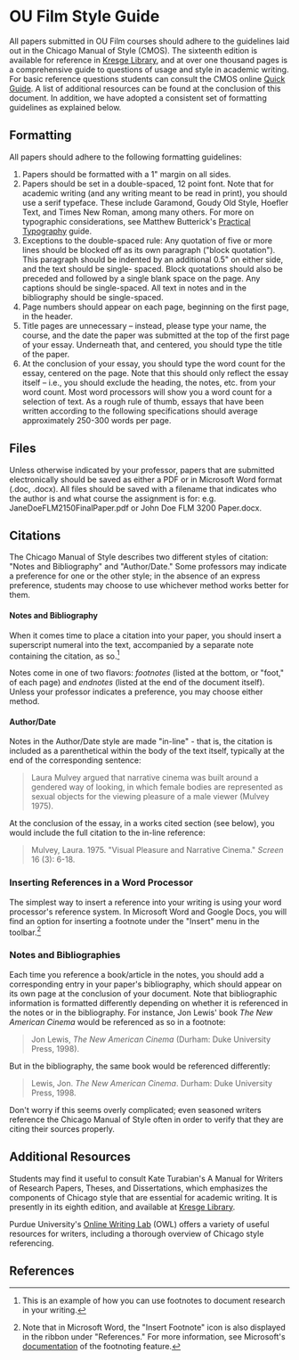 # OU Film Style Guide

All papers submitted in OU Film courses should adhere to the guidelines laid out in the Chicago Manual of Style (CMOS). The sixteenth edition is available for reference in [Kresge Library](https://libcat.oakland.edu/vwebv/holdingsInfo?bibId=1349808), and at over one thousand pages is a comprehensive guide to questions of usage and style in academic writing. For basic reference questions students can consult the CMOS online [Quick Guide](http://www.chicagomanualofstyle.org/toolscitationguide.html). A list of additional resources can be found at the conclusion of this document.
In addition, we have adopted a consistent set of formatting guidelines as explained below.

## Formatting
All papers should adhere to the following formatting guidelines:
1. Papers should be formatted with a 1" margin on all sides.
2. Papers should be set in a double-spaced, 12 point font.
Note that for academic writing (and any writing meant to be read in print), you should use a serif typeface. These include Garamond, Goudy Old Style, Hoefler Text, and Times New Roman, among many others. For more on typographic considerations, see Matthew Butterick's [Practical Typography](http://practicaltypography.com/system-fonts.html) guide.
3. Exceptions to the double-spaced rule:
Any quotation of five or more lines should be blocked off as its own paragraph ("block quotation"). This paragraph should be indented by an additional 0.5" on either side, and the text should be single- spaced. Block quotations should also be preceded and followed by a single blank space on the page. Any captions should be single-spaced.
All text in notes and in the bibliography should be single-spaced.
4. Page numbers should appear on each page, beginning on the first page, in the header.
5. Title pages are unnecessary – instead, please type your name, the course, and the date the paper was
submitted at the top of the first page of your essay. Underneath that, and centered, you should type the title of
the paper.
6. At the conclusion of your essay, you should type the word count for the essay, centered on the page. Note
that this should only reflect the essay itself – i.e., you should exclude the heading, the notes, etc. from your word count. Most word processors will show you a word count for a selection of text. As a rough rule of thumb, essays that have been written according to the following specifications should average approximately 250-300 words per page.
## Files
Unless otherwise indicated by your professor, papers that are submitted electronically should be saved as either a PDF or in Microsoft Word format (.doc, .docx). All files should be saved with a filename that indicates who the author is and what course the assignment is for: e.g. JaneDoeFLM2150FinalPaper.pdf or John Doe FLM 3200 Paper.docx.
## Citations
The Chicago Manual of Style describes two different styles of citation: "Notes and Bibliography" and "Author/Date." Some professors may indicate a preference for one or the other style; in the absence of an express preference, students may choose to use whichever method works better for them. 

#### Notes and Bibliography
When it comes time to place a citation into your paper, you should insert a superscript numeral into the text, accompanied
by a separate note containing the citation, as so.[^1]

Notes come in one of two flavors: *footnotes* (listed at the bottom, or "foot," of each page) and *endnotes* (listed at the end of the document itself). Unless your professor indicates a preference, you may choose either method. 

#### Author/Date
Notes in the Author/Date style are made "in-line" - that is, the citation is included as a parenthetical within the body of the text itself, typically at the end of the corresponding sentence:
> Laura Mulvey argued that narrative cinema was built around a gendered way of looking, in which female bodies are represented as sexual objects for the viewing pleasure of a male viewer (Mulvey 1975).

At the conclusion of the essay, in a works cited section (see below), you would include the full citation to the in-line reference:
> Mulvey, Laura. 1975. "Visual Pleasure and Narrative Cinema." *Screen* 16 (3): 6-18.

### Inserting References in a Word Processor
The simplest way to insert a reference into your writing is using your word processor's reference system. In Microsoft Word and Google Docs, you will find an option for inserting a footnote under the "Insert" menu in the
toolbar.[^2]

### Notes and Bibliographies
Each time you reference a book/article in the notes, you should add a corresponding entry in your paper's bibliography, which should appear on its own page at the conclusion of your document. Note that bibliographic information is formatted differently depending on whether it is referenced in the notes or in the bibliography. For instance, Jon Lewis' book *The New American Cinema* would be referenced as so in a footnote:

> Jon Lewis, <em>The New American Cinema</em> (Durham: Duke University Press, 1998).

But in the bibliography, the same book would be referenced differently:

>Lewis, Jon. <em>The New American Cinema</em>. Durham: Duke University Press, 1998.

Don't worry if this seems overly complicated; even seasoned writers reference the Chicago Manual of Style often in
order to verify that they are citing their sources properly.

## Additional Resources
Students may find it useful to consult Kate Turabian's A Manual for Writers of Research Papers, Theses, and Dissertations, which emphasizes the components of Chicago style that are essential for academic writing. It is presently in its eighth edition, and available at [Kresge Library](https://libcat.oakland.edu/vwebv/holdingsInfo?bibId=1666933).

Purdue University's [Online Writing Lab](https://owl.english.purdue.edu/owl/resource/717/02/) (OWL) offers a variety of useful resources for writers, including a thorough overview of Chicago style referencing.

## References

[^1]: This is an example of how you can use footnotes to document research in your writing.  
[^2]: Note that in Microsoft Word, the "Insert Footnote" icon is also displayed in the ribbon under "References."
For more information, see Microsoft's [documentation](https://support.office.com/en-us/article/Add-footnotes-and-endnotes-in-Word-61f3fb1a-4717-414c-9a8f-015a5f3ff4cb) of the footnoting feature.
